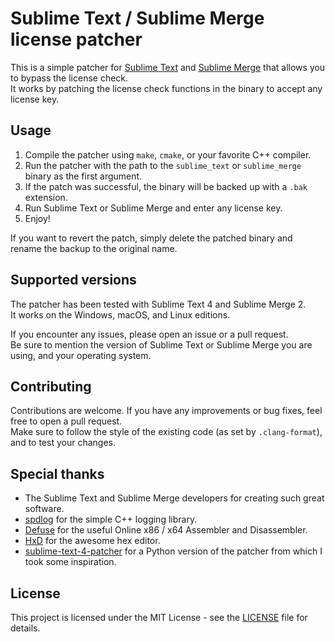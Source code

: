 # Sublime Text / Sublime Merge license patcher

This is a simple patcher for [Sublime Text](https://www.sublimetext.com/) and [Sublime Merge](https://www.sublimemerge.com/) that allows you to bypass the license check.   
It works by patching the license check functions in the binary to accept any license key.

## Usage

1. Compile the patcher using `make`, `cmake`, or your favorite C++ compiler.
2. Run the patcher with the path to the `sublime_text` or `sublime_merge` binary as the first argument.
3. If the patch was successful, the binary will be backed up with a `.bak` extension.
4. Run Sublime Text or Sublime Merge and enter any license key.
5. Enjoy!

If you want to revert the patch, simply delete the patched binary and rename the backup to the original name.

## Supported versions

The patcher has been tested with Sublime Text 4 and Sublime Merge 2.   
It works on the Windows, macOS, and Linux editions.

If you encounter any issues, please open an issue or a pull request.  
Be sure to mention the version of Sublime Text or Sublime Merge you are using, and your operating system.

## Contributing

Contributions are welcome. If you have any improvements or bug fixes, feel free to open a pull request.  
Make sure to follow the style of the existing code (as set by `.clang-format`), and to test your changes.

## Special thanks

- The Sublime Text and Sublime Merge developers for creating such great software.
- [spdlog](https://github.com/gabime/spdlog) for the simple C++ logging library.
- [Defuse](https://defuse.ca/) for the useful Online x86 / x64 Assembler and Disassembler.
- [HxD](https://mh-nexus.de/en/hxd/) for the awesome hex editor.
- [sublime-text-4-patcher](https://github.com/rainbowpigeon/sublime-text-4-patcher) for a Python version of the patcher from which I took some inspiration.

## License

This project is licensed under the MIT License - see the [LICENSE](LICENSE) file for details.
